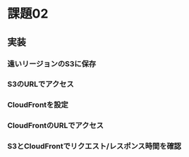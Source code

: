 # 課題02

## 実装

### 遠いリージョンのS3に保存

### S3のURLでアクセス

### CloudFrontを設定

### CloudFrontのURLでアクセス

### S3とCloudFrontでリクエスト/レスポンス時間を確認
